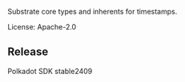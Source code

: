 Substrate core types and inherents for timestamps.

License: Apache-2.0


## Release

Polkadot SDK stable2409
